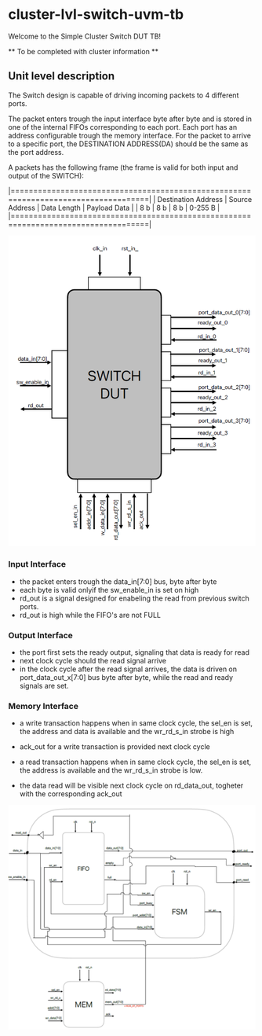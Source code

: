 # cluster-lvl-switch-uvm-tb
 
Welcome to the Simple Cluster Switch DUT TB!

**
    To be completed with cluster information
**

## Unit level description

The Switch design is capable of driving incoming packets to 4 different ports.

The packet enters trough the input interface byte after byte and is stored in one of the internal FIFOs corresponding to each port.
Each port has an address configurable trough the memory interface. 
For the packet to arrive to a specific port, the DESTINATION ADDRESS(DA) should be the same as the port address.

A packets has the following frame (the frame is valid for both input and output of the SWITCH):

|====================================================================================|
|   Destination Address     |   Source Address  |   Data Length |   Payload Data     |
|           8 b             |         8 b       |       8 b     |       0-255 B      |
|====================================================================================|


![Alt text](switch_unit.png)

### Input Interface

- the packet enters trough the data_in[7:0] bus, byte after byte
- each byte is valid onlyif the sw_enable_in is set on high
- rd_out is a signal designed for enabeling the read from previous switch ports.
- rd_out is high while the FIFO's are not FULL

### Output Interface

- the port first sets the ready output, signaling that data is ready for read
- next clock cycle should the read signal arrive
- in the clock cycle after the read signal arrives, the data is driven on port_data_out_x[7:0] bus byte after byte, while the read and ready signals are set.

### Memory Interface

- a write transaction happens when in same clock cycle, the sel_en is set, the address and data is available and the wr_rd_s_in strobe is high
- ack_out for a write transaction is provided next clock cycle

- a read transaction happens when in same clock cycle, the sel_en is set, the address is available and the wr_rd_s_in strobe is low.
- the data read will be visible next clock cycle on rd_data_out, togheter with the corresponding ack_out

![Alt text](internal_port_diagram.png)
